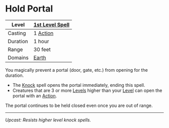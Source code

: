 # Hold Portal

| Level    | [1st Level Spell](1st%20Level%20Spells.md)          |
| -------- | --------------------------------------------------- |
| Casting  | 1 [Action](../../../../Game%20Procedures/Action.md) |
| Duration | 1 hour                                              |
| Range    | 30 feet                                             |
| Domains  | [Earth](../../Spell%20Domains/Earth.md)          |

You magically prevent a portal (door, gate, etc.) from opening for the duration.

- The [Knock](../Level%202/Knock.md) spell opens the portal immediately, ending this spell.
- Creatures that are 3 or more [Levels](../../../../Player%20Characters/Derived%20Statistics/Level.md) higher than your [Level](../../../../Player%20Characters/Derived%20Statistics/Level.md) can open the portal with an [Action](../../../../Game%20Procedures/Action.md).

The portal continues to be held closed even once you are out of range.

---
*Upcast: Resists higher level knock spells.*
